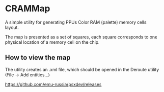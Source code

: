 # CRAMMap

A simple utility for generating PPUs Color RAM (palette) memory cells layout.

The map is presented as a set of squares, each square corresponds to one physical location of a memory cell on the chip.

## How to view the map

The utility creates an .xml file, which should be opened in the Deroute utility (File -> Add entities...)

https://github.com/emu-russia/psxdev/releases
